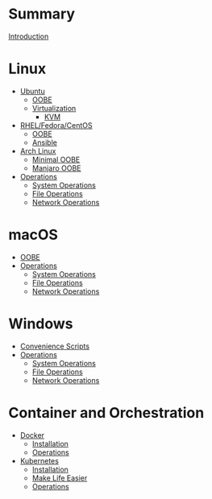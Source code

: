 # Summary

[Introduction](README.md)

# Linux

-   [Ubuntu]()
    -   [OOBE](linux/ubuntu/oobe.md)
    -   [Virtualization]()
        -   [KVM](linux/ubuntu/virt/type-1-vm.md)
-   [RHEL/Fedora/CentOS]()
    -   [OOBE](linux/fedora/oobe.md)
    -   [Ansible](linux/fedora/ansible.md)
-   [Arch Linux]()
    -   [Minimal OOBE](linux/arch/minimal-oobe.md)
    -   [Manjaro OOBE](linux/arch/manjaro-oobe.md)
-   [Operations]()
    -   [System Operations](linux/sys-ops.md)
    -   [File Operations](linux/file-ops.md)
    -   [Network Operations](linux/net-ops.md)

# macOS

-   [OOBE](macos/oobe.md)
-   [Operations]()
    -   [System Operations](macos/sys-ops.md)
    -   [File Operations](macos/file-ops.md)
    -   [Network Operations](macos/net-ops.md)

# Windows

-   [Convenience Scripts](windows/scripts.md)
-   [Operations]()
    -   [System Operations](windows/sys-ops.md)
    -   [File Operations](windows/file-ops.md)
    -   [Network Operations](windows/net-ops.md)

# Container and Orchestration

-   [Docker]()
    -   [Installation](container/docker/install.md)
    -   [Operations](container/docker/operations.md)
-   [Kubernetes]()
    -   [Installation](container/k8s/install.md)
    -   [Make Life Easier](container/k8s/helpers.md)
    -   [Operations](container/k8s/operations.md)
